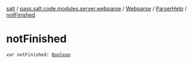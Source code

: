 [salt](../../../index.md) / [pass.salt.code.modules.server.webparse](../../index.md) / [Webparse](../index.md) / [ParserHelp](index.md) / [notFinished](./not-finished.md)

# notFinished

`var notFinished: `[`Boolean`](https://kotlinlang.org/api/latest/jvm/stdlib/kotlin/-boolean/index.html)